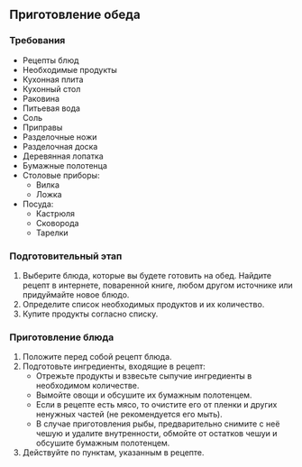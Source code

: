 ## Приготовление обеда

### Требования

- Рецепты блюд
- Необходимые продукты
- Кухонная плита
- Кухонный стол
- Раковина
- Питьевая вода
- Соль
- Приправы
- Разделочные ножи
- Разделочная доска
- Деревянная лопатка
- Бумажные полотенца
- Столовые приборы:
    - Вилка
    - Ложка
- Посуда:
    - Кастрюля
    - Сковорода
    - Тарелки

### Подготовительный этап

1. Выберите блюда, которые вы будете готовить на обед. Найдите рецепт в интернете, поваренной книге, любом другом источнике или придуймайте новое блюдо.
2. Определите список необходимых продуктов и их количество.
3. Купите продукты согласно списку.

### Приготовление блюда

1. Положите перед собой рецепт блюда.
2. Подготовьте ингредиенты, входящие в рецепт: 
    - Отрежьте продукты и взвесьте сыпучие ингредиенты в необходимом количестве.
    - Вымойте овощи и обсушите их бумажным полотенцем.
    - Если в рецепте есть мясо, то очистите его от пленки и других ненужных частей (не рекомендуется его мыть).
    - В случае приготовления рыбы, предварительно снимите с неё чешую и удалите внутренности, обмойте от остатков чешуи и обсушите бумажным полотенцем.
3. Действуйте по пунктам, указанным в рецепте.
